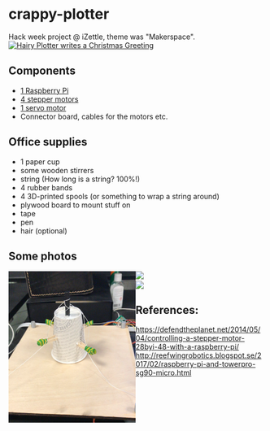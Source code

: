 # crappy-plotter

Hack week project @ iZettle, theme was "Makerspace".
[![Hairy Plotter writes a Christmas Greeting](http://img.youtube.com/vi/4Q5KRgvDC34/0.jpg)](http://www.youtube.com/watch?v=4Q5KRgvDC34 "Hairy Plotter writes a Christmas Greeting")

## Components
* [1 Raspberry Pi](https://www.kjell.com/se/sortiment/dator-natverk/enkortsdator/raspberry-pi/raspberry-pi-3-model-b-enkortsdator-p88000)
* [4 stepper motors](https://www.kjell.com/se/sortiment/el-verktyg/arduino/tillbehor/luxorparts-stegmotor-med-vaxellada-och-drivare-4-pack-p90775)
* [1 servo motor](https://www.kjell.com/se/sortiment/el-verktyg/elektronik/rc-tillbehor/tillbehor-servo-mottagare/luxorparts-sg90-micro-servo-800-g-1-pack-p87897)
* Connector board, cables for the motors etc.

## Office supplies
* 1 paper cup
* some wooden stirrers
* string (How long is a string? 100%!)
* 4 rubber bands
* 4 3D-printed spools (or something to wrap a string around)
* plywood board to mount stuff on
* tape
* pen
* hair (optional)

## Some photos
<img src="https://github.com/ssprang/crappy-plotter/blob/master/photos/plotter_v1_1.png" width="250" align="left"/>
<img src="https://github.com/ssprang/crappy-plotter/blob/master/photos/plotter_v1_2.png" width="250" align="left"/>
<img src="https://github.com/ssprang/crappy-plotter/blob/master/photos/plotter_v2.png" width="250" align="center"/>


## References:
https://defendtheplanet.net/2014/05/04/controlling-a-stepper-motor-28byi-48-with-a-raspberry-pi/
http://reefwingrobotics.blogspot.se/2017/02/raspberry-pi-and-towerpro-sg90-micro.html
